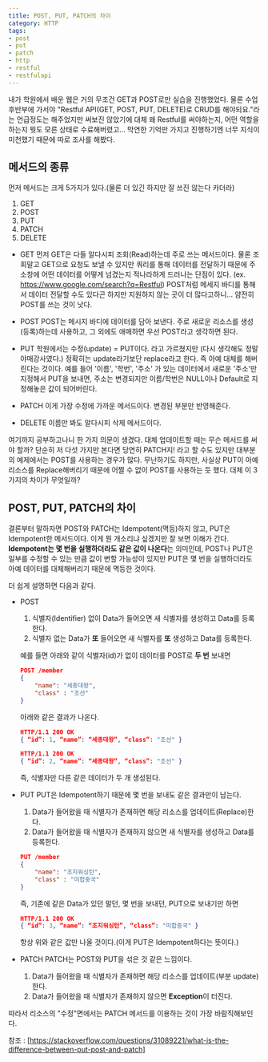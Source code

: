 ```yaml
---
title: POST, PUT, PATCH의 차이
category: HTTP
tags:
- post
- put
- patch
- http
- restful
- restfulapi
---
```


내가 학원에서 배운 웹은 거의 무조건 GET과 POST로만 실습을 진행했었다.
물론 수업 후반부에 가서야 "Restful API(GET, POST, PUT, DELETE)로 CRUD를 해야되요."라는 언급정도는 해주었지만 써보진 않았기에 대체 왜 Restful를 써야하는지, 어떤 역할을 하는지 뭣도 모른 상태로 수료해버렸고... 막연한 기억만 가지고 진행하기엔 너무 지식이 미천했기 때문에 따로 조사를 해봤다.

## 메서드의 종류
먼저 메서드는 크게 5가지가 있다.(물론 더 있긴 하지만 잘 쓰진 않는다 카더라)
1. GET
2. POST
3. PUT
4. PATCH
5. DELETE

+ GET
	먼저 GET은 다들 알다시피 조회(Read)하는데 주로 쓰는 메서드이다.
물론 조회말고 GET으로 요청도 보낼 수 있지만 쿼리를 통해 데이터를 전달하기 때문에 주소창에 어떤 데이터를 어떻게 넘겼는지 적나라하게 드러나는 단점이 있다. (ex. https://www.google.com/search?q=Restful) 
POST처럼 메세지 바디를 통해서 데이터 전달할 수도 있다곤 하지만 지원하지 않는 곳이 더 많다고하니... 얌전히 POST를 쓰는 것이 낫다.

+ POST
	POST는 메시지 바디에 데이터를 담아 보낸다. 
주로 새로운 리소스를 생성(등록)하는데 사용하고, 그 외에도 애매하면 우선 POST라고 생각하면 된다.

+ PUT
	학원에서는 수정(update) = PUT이다. 라고 가르쳤지만 (다시 생각해도 정말 야매강사였다.) 정확히는 update라기보단 replace라고 한다. 즉 아예 대체를 해버린다는 것이다.
	예를 들어 '이름', '학번', '주소' 가 있는 데이터에서 새로운 '주소'만 지정해서 PUT을 보내면, 주소는 변경되지만 이름/학번은 NULL이나 Default로 지정해놓은 값이 되어버린다.

+ PATCH
	이게 가장 수정에 가까운 메서드이다. 변경된 부분만 반영해준다.

+ DELETE
	이름만 봐도 알다시피 삭제 메서드이다.

여기까지 공부하고나니 한 가지 의문이 생겼다. 대체 업데이트할 때는 무슨 메서드를 써야 할까? 단순히 저 다섯 가지만 본다면 당연히 PATCH지! 라고 할 수도 있지만 대부분의 예제에서는 POST를 사용하는 경우가 많다. 무난하기도 하지만, 사실상 PUT이 아예 리소스를 Replace해버리기 때문에 어쩔 수 없이 POST를 사용하는 듯 했다. 대체 이 3 가지의 차이가 무엇일까?

## POST, PUT, PATCH의 차이
결론부터 말하자면 POST와 PATCH는 Idempotent(멱등)하지 않고, PUT은 Idempotent한 메서드이다.
이게 뭔 개소리냐 싶겠지만 잘 보면 이해가 간다. 
**Idempotent는 몇 번을 실행하더라도 같은 값이 나온다**는 의미인데, POST나 PUT은 일부를 수정할 수 있는 만큼 값이 변할 가능성이 있지만 PUT은 몇 번을 실행하더라도 아예 데이터를 대체해버리기 때문에 멱등한 것이다.

더 쉽게 설명하면 다음과 같다.
+ POST
	1. 식별자(Identifier) 없이 Data가 들어오면 새 식별자를 생성하고 Data를 등록한다.
	2. 식별자 없는 Data가 **또** 들어오면  새 식별자를 **또** 생성하고 Data를 등록한다.
	
	예를 들면 아래와 같이 식별자(id)가 없이 데이터를 POST로 **두 번** 보내면
	```json
	POST /member
	{
		"name": "세종대왕",
		"class" : "조선"
	}
	```
	아래와 같은 결과가 나온다.
	```json
	HTTP/1.1 200 OK
	{ “id”: 1, “name”: “세종대왕”, “class”: "조선" }

	HTTP/1.1 200 OK
	{ “id”: 2, “name”: “세종대왕”, “class”: "조선" }
	```
	즉, 식별자만 다른 같은 데이터가 두 개 생성된다.
	
+ PUT
	PUT은 Idempotent하기 때문에 몇 번을 보내도 같은 결과만이 남는다.
	1. Data가 들어왔을 때 식별자가 존재하면 해당 리소스를 업데이트(Replace)한다.
	2. Data가 들어왔을 때 식별자가 존재하지 않으면 새 식별자를 생성하고 Data를 등록한다.
	
	```json
	PUT /member
	{
		"name": "조지워싱턴",
		"class" : "미합중국"
	}
	```
	즉, 기존에 같은 Data가 있던 말던, 몇 번을 보내던, PUT으로 보내기만 하면
  
	```json
	HTTP/1.1 200 OK
	{ “id”: 3, “name”: “조지워싱턴”, “class”: "미합중국" }
	```
	항상 위와 같은 값만 나올 것이다.(이게 PUT은 Idempotent하다는 뜻이다.)
	
+ PATCH
	PATCH는 POST와 PUT을 섞은 것 같은 느낌이다.
	1. Data가 들어왔을 때 식별자가 존재하면 해당 리소스를 업데이트(부분 update)한다.
	2. Data가 들어왔을 때 식별자가 존재하지 않으면 **Exception**이 터진다.

따라서 리소스의 "수정"면에서는 PATCH 메서드를 이용하는 것이 가장 바람직해보인다.



참조 : [https://stackoverflow.com/questions/31089221/what-is-the-difference-between-put-post-and-patch]